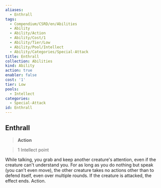 ```yaml
---
aliases:
  - Enthrall
tags:
  - Compendium/CSRD/en/Abilities
  - Ability
  - Ability/Action
  - Ability/Cost/1
  - Ability/Tier/Low
  - Ability/Pool/Intellect
  - Ability/Categories/Special-Attack
title: Enthrall
collection: Abilities
kind: Ability
action: true
enabler: false
cost: '1'
tier: Low
pools:
  - Intellect
categories:
  - Special-Attack
id: Enthrall
---
```

## Enthrall    
>**Action**    
>1 Intellect point  
    
While talking, you grab and keep another creature's attention, even if the creature can't understand you. For as long as you do nothing but speak (you can't even move), the other creature takes no actions other than to defend itself, even over multiple rounds. If the creature is attacked, the effect ends. Action.
